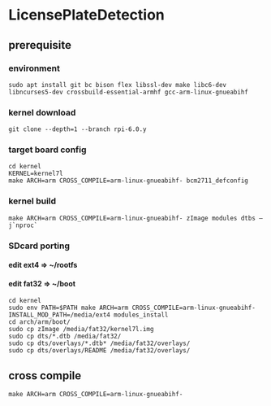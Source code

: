 # LicensePlateDetection

## prerequisite
### environment
```
sudo apt install git bc bison flex libssl-dev make libc6-dev libncurses5-dev crossbuild-essential-armhf gcc-arm-linux-gnueabihf
```
### kernel download
```
git clone --depth=1 --branch rpi-6.0.y
```
### target board config
```
cd kernel
KERNEL=kernel7l
make ARCH=arm CROSS_COMPILE=arm-linux-gnueabihf- bcm2711_defconfig
```
### kernel build
```
make ARCH=arm CROSS_COMPILE=arm-linux-gnueabihf- zImage modules dtbs –j`nproc`
```
### SDcard porting
#### edit ext4 => ~/rootfs
#### edit fat32 => ~/boot
```
cd kernel
sudo env PATH=$PATH make ARCH=arm CROSS_COMPILE=arm-linux-gnueabihf-INSTALL_MOD_PATH=/media/ext4 modules_install
cd arch/arm/boot/
sudo cp zImage /media/fat32/kernel7l.img
sudo cp dts/*.dtb /media/fat32/
sudo cp dts/overlays/*.dtb* /media/fat32/overlays/
sudo cp dts/overlays/README /media/fat32/overlays/
```
## cross compile
```
make ARCH=arm CROSS_COMPILE=arm-linux-gnueabihf-
```

